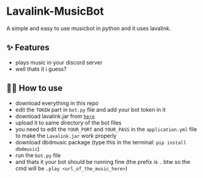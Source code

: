 # Lavalink-MusicBot

A simple and easy to use musicbot in python and it uses lavalink.

## ✨ Features

- plays music in your discord server
- well thats it i guess?

## 💁‍♀️ How to use

- download everything in this repo
- edit the `TOKEN` part in `bot.py` file and add your bot token in it
- download lavalink.jar from [`here`](https://github.com/freyacodes/Lavalink/releases/download/3.4/Lavalink.jar)
- upload it to same directory of the bot files
- you need to edit the `YOUR_PORT` and `YOUR_PASS` in the `application.yml` file to make the `Lavalink.jar` work properly
- download dbdmusic package (type this in the terminal: `pip install dbdmusic`)
- run the `bot.py` file
- and thats it your bot should be running fine (the prefix  is `.` btw so the cmd will be `.play <url_of_the_music_here>`)


